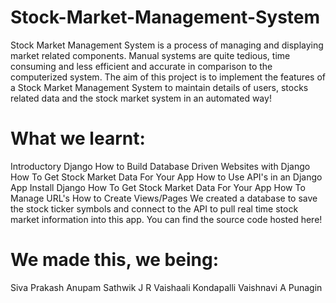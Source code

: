 # Stock-Market-Management-System
Stock Market Management System is a process of managing and displaying market related components. Manual systems are quite tedious, time consuming and less efficient and accurate in comparison to the computerized system.
The aim of this project is to implement the features of a Stock Market Management System to maintain details of users, stocks related data and the stock market system in an automated way!


# What we learnt:

Introductory Django
How to Build Database Driven Websites with Django
How To Get Stock Market Data For Your App
How to Use API's in an Django App
Install Django
How To Get Stock Market Data For Your App
How To Manage URL's
How to Create Views/Pages
We created a database to save the stock ticker symbols and connect to the API to pull real time stock market information into this app. You can find the source code hosted here!


# We made this, we being:

Siva Prakash Anupam
Sathwik J R
Vaishaali Kondapalli
Vaishnavi A Punagin
